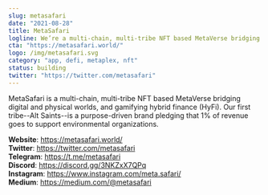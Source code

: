 ```yaml
---
slug: metasafari
date: "2021-08-28"
title: MetaSafari
logline: We’re a multi-chain, multi-tribe NFT based MetaVerse bridging digital and physical worlds, and gamifying hybrid finance (HyFi).
cta: "https://metasafari.world/"
logo: /img/metasafari.svg
category: "app, defi, metaplex, nft"
status: building
twitter: "https://twitter.com/metasafari"
---
```


MetaSafari is a multi-chain, multi-tribe NFT based MetaVerse bridging digital and physical worlds, and gamifying hybrid finance (HyFi). Our first tribe--Alt Saints--is a purpose-driven brand pledging that 1% of revenue goes to support environmental organizations.

<b>Website</b>: https://metasafari.world/ </br>
<b>Twitter</b>: https://twitter.com/metasafari </br>
<b>Telegram</b>: https://t.me/metasafari </br>
<b>Discord</b>: https://discord.gg/3NKZxX7QPq </br>
<b>Instagram</b>: https://www.instagram.com/meta.safari/ </br>
<b>Medium</b>: https://medium.com/@metasafari </br>
